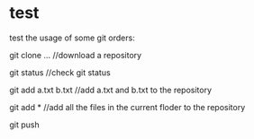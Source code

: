 # test
test the usage of some git orders:

git clone ... //download a repository         

git status  //check git status

git add a.txt b.txt //add a.txt and b.txt to the repository

git add *   //add all the files in the current floder to the repository


git push
